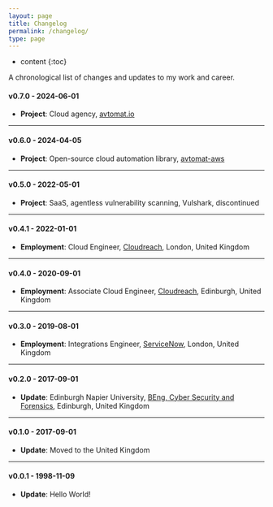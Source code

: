 ```yaml
---
layout: page
title: Changelog
permalink: /changelog/
type: page
---
```


* content
{:toc}

A chronological list of changes and updates to my work and career.

#### v0.7.0 - 2024-06-01
- **Project**: Cloud agency, <a href="https://avtomat.io" target="_blank">avtomat.io</a>

---
#### v0.6.0 - 2024-04-05
- **Project**: Open-source cloud automation library, <a href="https://github.com/avtomat-hub/avtomat-aws" target="_blank">avtomat-aws</a>

---
#### v0.5.0 - 2022-05-01
- **Project**: SaaS, agentless vulnerability scanning, Vulshark, discontinued

---
#### v0.4.1 - 2022-01-01
- **Employment**: Cloud Engineer, <a href="https://cloudreach.com" target="_blank">Cloudreach</a>, London, United Kingdom

---
#### v0.4.0 - 2020-09-01
- **Employment**: Associate Cloud Engineer, <a href="https://cloudreach.com" target="_blank">Cloudreach</a>, Edinburgh, United Kingdom

---
#### v0.3.0 - 2019-08-01
- **Employment**: Integrations Engineer, <a href="https://servicenow.com" target="_blank">ServiceNow</a>, London, United Kingdom

---
#### v0.2.0 - 2017-09-01
- **Update**: Edinburgh Napier University, <a href="https://www.napier.ac.uk/courses/beng-hons-cybersecurity-and-forensics-undergraduate-fulltime" target="_blank">BEng, Cyber Security and Forensics</a>, Edinburgh, United Kingdom

---
#### v0.1.0 - 2017-09-01
- **Update**: Moved to the United Kingdom

---
#### v0.0.1 - 1998-11-09
- **Update**: Hello World!